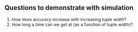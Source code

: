 Questions to demonstrate with simulation
----------------------------------------

1. How does accuracy increase with increasing tuple width?
2. How long a time can we get at (as a function of tuple width)?
